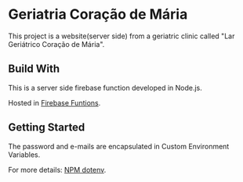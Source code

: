 # Geriatria Coração de Mária 
This project is a website(server side) from a geriatric clinic called "Lar Geriátrico Coração de Mária".

## Build With 
This is a server side firebase function developed in Node.js.

Hosted in [Firebase Funtions](https://firebase.google.com/docs/functions).

## Getting Started
The password and e-mails are encapsulated in Custom Environment Variables.

For more details: [NPM dotenv](https://www.npmjs.com/package/dotenv).   